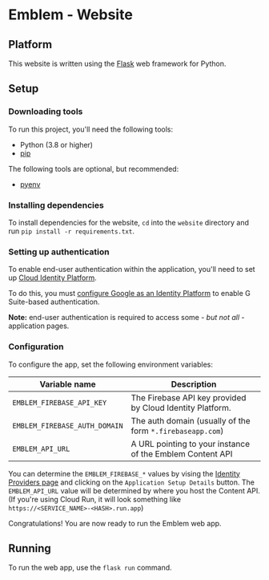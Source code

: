 # Emblem - Website

## Platform
This website is written using the
[Flask](https://flask.palletsprojects.com/en/2.0.x/) web framework for Python.

## Setup

### Downloading tools
To run this project, you'll need the following tools:

* Python (3.8 or higher)
* [pip](https://pypi.org/project/pip/)

The following tools are optional, but recommended:

* [pyenv](https://github.com/pyenv/pyenv)

### Installing dependencies
To install dependencies for the website, `cd` into the `website` directory and
run `pip install -r requirements.txt`.

### Setting up authentication
To enable end-user authentication within the application, you'll need to set up
[Cloud Identity Platform](https://cloud.google.com/identity-platform).

To do this, you must [configure Google as an Identity Platform](https://cloud.google.com/identity-platform/docs/web/google#configuring_as_a_provider) to enable G Suite-based authentication.

**Note:** end-user authentication is required to access
some - _but not all_ - application pages.

### Configuration
To configure the app, set the following environment variables:

| **Variable name**             | **Description**                                           |
| ----------------------------- | --------------------------------------------------------- |
| `EMBLEM_FIREBASE_API_KEY`     | The Firebase API key provided by Cloud Identity Platform. |
| `EMBLEM_FIREBASE_AUTH_DOMAIN` | The auth domain (usually of the form `*.firebaseapp.com`) |
| `EMBLEM_API_URL`              | A URL pointing to your instance of the Emblem Content API |

You can determine the `EMBLEM_FIREBASE_*` values by vising the
[Identity Providers page](https://console.cloud.google.com/customer-identity/providers) and clicking on the `Application Setup Details` button. The `EMBLEM_API_URL` value will be determined
by where you host the Content API. (If you're using Cloud Run, it will look something like `https://<SERVICE_NAME>-<HASH>.run.app`)

Congratulations! You are now ready to run the Emblem web app.

## Running

To run the web app, use the `flask run` command.
